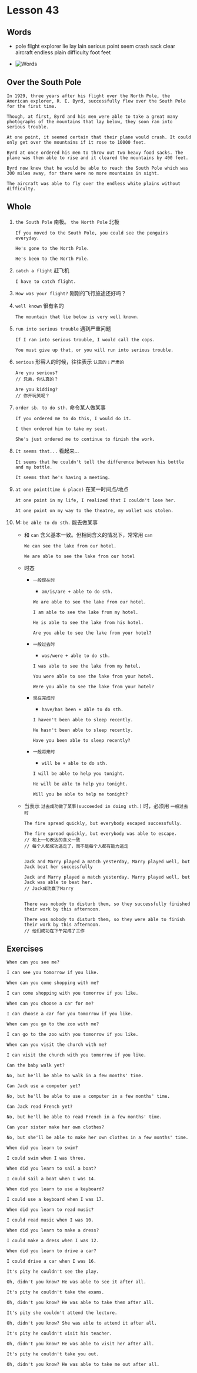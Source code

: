 # Lesson 43

## Words

- pole flight explorer lie lay lain serious point seem crash sack clear aircraft endless plain difficulty foot feet

- ![Words](../../../Images/Part2/05/words-43.png)

## Over the South Pole

```
In 1929, three years after his flight over the North Pole, the American explorer, R. E. Byrd, successfully flew over the South Pole for the first time.

Though, at first, Byrd and his men were able to take a great many photographs of the mountains that lay below, they soon ran into serious trouble.

At one point, it seemed certain that their plane would crash. It could only get over the mountains if it rose to 10000 feet.

Byrd at once ordered his men to throw out two heavy food sacks. The plane was then able to rise and it cleared the mountains by 400 feet.

Byrd now knew that he would be able to reach the South Pole which was 300 miles away, for there were no more mountains in sight.

The aircraft was able to fly over the endless white plains without difficulty.
```

## Whole

1. `the South Pole` 南极。 `the North Pole` 北极

   ```
   If you moved to the South Pole, you could see the penguins everyday.

   He's gone to the North Pole.

   He's been to the North Pole.
   ```

2. `catch a flight` 赶飞机

   ```
   I have to catch flight.
   ```

3. `How was your flight?` 刚刚的飞行旅途还好吗？

4. `well known` 很有名的

   ```
   The mountain that lie below is very well known.
   ```

5. `run into serious trouble` 遇到严重问题

   ```
   If I ran into serious trouble, I would call the cops.

   You must give up that, or you will run into serious trouble.
   ```

6. `serious` 形容人的时候，往往表示 `认真的；严肃的`

   ```
   Are you serious?
   // 兄弟，你认真的？

   Are you kidding?
   // 你开玩笑呢？
   ```

7. `order sb. to do sth.` 命令某人做某事

   ```
   If you ordered me to do this, I would do it.

   I then ordered him to take my seat.

   She's just ordered me to continue to finish the work.
   ```

8. `It seems that...` 看起来...

   ```
   It seems that he couldn't tell the difference between his bottle and my bottle.

   It seems that he's having a meeting.
   ```

9. `at one point(time & place)` 在某一时间点/地点

   ```
   At one point in my life, I realized that I couldn't lose her.

   At one point on my way to the theatre, my wallet was stolen.
   ```

10. M: `be able to do sth.` 能去做某事

    - 和 `can` 含义基本一致。但相同含义的情况下，常常用 `can`

      ```
      We can see the lake from our hotel.

      We are able to see the lake from our hotel
      ```

    - 时态

      - `一般现在时`

        - `am/is/are + able to do sth.`

        ```
        We are able to see the lake from our hotel.

        I am able to see the lake from my hotel.

        He is able to see the lake from his hotel.

        Are you able to see the lake from your hotel?
        ```

      - `一般过去时`

        - `was/were + able to do sth.`

        ```
        I was able to see the lake from my hotel.

        You were able to see the lake from your hotel.

        Were you able to see the lake from your hotel?
        ```

      - `现在完成时`

        - `have/has been + able to do sth.`

        ```
        I haven't been able to sleep recently.

        He hasn't been able to sleep recently.

        Have you been able to sleep recently?
        ```

      - `一般将来时`

        - `will be + able to do sth.`

        ```
        I will be able to help you tonight.

        He will be able to help you tonight.

        Will you be able to help me tonight?
        ```

    - 当表示 `过去成功做了某事(succeeded in doing sth.)` 时，必须用 `一般过去时`

      ```
      The fire spread quickly, but everybody escaped successfully.

      The fire spread quickly, but everybody was able to escape.
      // 和上一句表达的含义一致
      // 每个人都成功逃走了，而不是每个人都有能力逃走


      Jack and Marry played a match yesterday, Marry played well, but Jack beat her successfully

      Jack and Marry played a match yesterday. Marry played well, but Jack was able to beat her.
      // Jack成功赢了Marry


      There was nobody to disturb them, so they successfully finished their work by this afternoon.

      There was nobody to disturb them, so they were able to finish their work by this afternoon.
      // 他们成功在下午完成了工作
      ```

## Exercises

```
When can you see me?

I can see you tomorrow if you like.
```

```
When can you come shopping with me?

I can come shopping with you tomorrow if you like.
```

```
When can you choose a car for me?

I can choose a car for you tomorrow if you like.
```

```
When can you go to the zoo with me?

I can go to the zoo with you tomorrow if you like.
```

```
When can you visit the church with me?

I can visit the church with you tomorrow if you like.
```

```
Can the baby walk yet?

No, but he'll be able to walk in a few months' time.
```

```
Can Jack use a computer yet?

No, but he'll be able to use a computer in a few months' time.
```

```
Can Jack read French yet?

No, but he'll be able to read French in a few months' time.
```

```
Can your sister make her own clothes?

No, but she'll be able to make her own clothes in a few months' time.
```

```
When did you learn to swim?

I could swim when I was three.
```

```
When did you learn to sail a boat?

I could sail a boat when I was 14.
```

```
When did you learn to use a keyboard?

I could use a keyboard when I was 17.
```

```
When did you learn to read music?

I could read music when I was 10.
```

```
When did you learn to make a dress?

I could make a dress when I was 12.
```

```
When did you learn to drive a car?

I could drive a car when I was 16.
```

```
It's pity he couldn't see the play.

Oh, didn't you know? He was able to see it after all.
```

```
It's pity he couldn't take the exams.

Oh, didn't you know? He was able to take them after all.
```

```
It's pity she couldn't attend the lecture.

Oh, didn't you know? She was able to attend it after all.
```

```
It's pity he couldn't visit his teacher.

Oh, didn't you know? He was able to visit her after all.
```

```
It's pity he couldn't take you out.

Oh, didn't you know? He was able to take me out after all.
```
